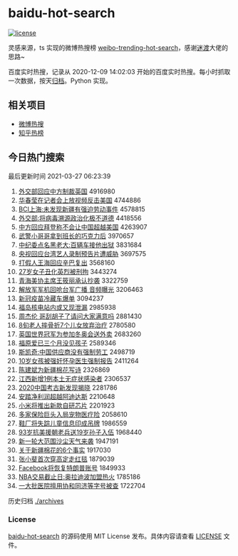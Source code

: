 # baidu-hot-search

[![license](https://img.shields.io/github/license/Arrackisarookie/baidu-hot-search)](https://github.com/Arrackisarookie/baidu-hot-search/blob/master/LICENSE)

灵感来源，ts 实现的微博热搜榜 [weibo-trending-hot-search](https://github.com/justjavac/weibo-trending-hot-search)，感谢[迷渡](https://github.com/justjavac)大佬的思路~

百度实时热搜，记录从 2020-12-09 14:02:03 开始的百度实时热搜。每小时抓取一次数据，按天[归档](./archives)。Python 实现。

## 相关项目
+ [微博热搜](https://github.com/Arrackisarookie/weibo-hot-search)
+ [知乎热榜](https://github.com/Arrackisarookie/zhihu-top-search)

## 今日热门搜索

<!-- Rank Begin -->

最后更新时间 2021-03-27 06:23:39

1. [外交部回应中方制裁英国](http://www.baidu.com/baidu?cl=3&tn=SE_baiduhomet8_jmjb7mjw&rsv_dl=fyb_top&fr=top1000&wd=%CD%E2%BD%BB%B2%BF%BB%D8%D3%A6%D6%D0%B7%BD%D6%C6%B2%C3%D3%A2%B9%FA) 4916980
1. [华春莹在记者会上放视频反击美国](http://www.baidu.com/baidu?cl=3&tn=SE_baiduhomet8_jmjb7mjw&rsv_dl=fyb_top&fr=top1000&wd=%BB%AA%B4%BA%D3%A8%D4%DA%BC%C7%D5%DF%BB%E1%C9%CF%B7%C5%CA%D3%C6%B5%B7%B4%BB%F7%C3%C0%B9%FA) 4744886
1. [BCI上海:未发现新疆有强迫劳动事件](http://www.baidu.com/baidu?cl=3&tn=SE_baiduhomet8_jmjb7mjw&rsv_dl=fyb_top&fr=top1000&wd=BCI%C9%CF%BA%A3%3A%CE%B4%B7%A2%CF%D6%D0%C2%BD%AE%D3%D0%C7%BF%C6%C8%C0%CD%B6%AF%CA%C2%BC%FE) 4578815
1. [外交部:将病毒溯源政治化极不道德](http://www.baidu.com/baidu?cl=3&tn=SE_baiduhomet8_jmjb7mjw&rsv_dl=fyb_top&fr=top1000&wd=%CD%E2%BD%BB%B2%BF%3A%BD%AB%B2%A1%B6%BE%CB%DD%D4%B4%D5%FE%D6%CE%BB%AF%BC%AB%B2%BB%B5%C0%B5%C2) 4418556
1. [中方回应拜登称不会让中国超越美国](http://www.baidu.com/baidu?cl=3&tn=SE_baiduhomet8_jmjb7mjw&rsv_dl=fyb_top&fr=top1000&wd=%D6%D0%B7%BD%BB%D8%D3%A6%B0%DD%B5%C7%B3%C6%B2%BB%BB%E1%C8%C3%D6%D0%B9%FA%B3%AC%D4%BD%C3%C0%B9%FA) 4263907
1. [武警小哥哥拿到班长的巧克力后](http://www.baidu.com/baidu?cl=3&tn=SE_baiduhomet8_jmjb7mjw&rsv_dl=fyb_top&fr=top1000&wd=%CE%E4%BE%AF%D0%A1%B8%E7%B8%E7%C4%C3%B5%BD%B0%E0%B3%A4%B5%C4%C7%C9%BF%CB%C1%A6%BA%F3) 3970657
1. [中纪委点名黑老大:百辆车接他出狱](http://www.baidu.com/baidu?cl=3&tn=SE_baiduhomet8_jmjb7mjw&rsv_dl=fyb_top&fr=top1000&wd=%D6%D0%BC%CD%CE%AF%B5%E3%C3%FB%BA%DA%C0%CF%B4%F3%3A%B0%D9%C1%BE%B3%B5%BD%D3%CB%FB%B3%F6%D3%FC) 3831684
1. [央视回应台湾艺人录制预告片遭威胁](http://www.baidu.com/baidu?cl=3&tn=SE_baiduhomet8_jmjb7mjw&rsv_dl=fyb_top&fr=top1000&wd=%D1%EB%CA%D3%BB%D8%D3%A6%CC%A8%CD%E5%D2%D5%C8%CB%C2%BC%D6%C6%D4%A4%B8%E6%C6%AC%D4%E2%CD%FE%D0%B2) 3697575
1. [打假人王海回应辛巴复出](http://www.baidu.com/baidu?cl=3&tn=SE_baiduhomet8_jmjb7mjw&rsv_dl=fyb_top&fr=top1000&wd=%B4%F2%BC%D9%C8%CB%CD%F5%BA%A3%BB%D8%D3%A6%D0%C1%B0%CD%B8%B4%B3%F6) 3568160
1. [27岁女子丑化英烈被刑拘](http://www.baidu.com/baidu?cl=3&tn=SE_baiduhomet8_jmjb7mjw&rsv_dl=fyb_top&fr=top1000&wd=27%CB%EA%C5%AE%D7%D3%B3%F3%BB%AF%D3%A2%C1%D2%B1%BB%D0%CC%BE%D0) 3443274
1. [青海美协主席王筱丽承认抄袭](http://www.baidu.com/baidu?cl=3&tn=SE_baiduhomet8_jmjb7mjw&rsv_dl=fyb_top&fr=top1000&wd=%C7%E0%BA%A3%C3%C0%D0%AD%D6%F7%CF%AF%CD%F5%F3%E3%C0%F6%B3%D0%C8%CF%B3%AD%CF%AE) 3322759
1. [解放军军机回呛台军广播 音频曝光](http://www.baidu.com/baidu?cl=3&tn=SE_baiduhomet8_jmjb7mjw&rsv_dl=fyb_top&fr=top1000&wd=%BD%E2%B7%C5%BE%FC%BE%FC%BB%FA%BB%D8%C7%BA%CC%A8%BE%FC%B9%E3%B2%A5%20%D2%F4%C6%B5%C6%D8%B9%E2) 3206463
1. [新冠疫苗冷藏车爆单](http://www.baidu.com/baidu?cl=3&tn=SE_baiduhomet8_jmjb7mjw&rsv_dl=fyb_top&fr=top1000&wd=%D0%C2%B9%DA%D2%DF%C3%E7%C0%E4%B2%D8%B3%B5%B1%AC%B5%A5) 3094237
1. [福岛核电站内或又现泄漏](http://www.baidu.com/baidu?cl=3&tn=SE_baiduhomet8_jmjb7mjw&rsv_dl=fyb_top&fr=top1000&wd=%B8%A3%B5%BA%BA%CB%B5%E7%D5%BE%C4%DA%BB%F2%D3%D6%CF%D6%D0%B9%C2%A9) 2985938
1. [周杰伦 哥刮胡子了请问大家满意吗](http://www.baidu.com/baidu?cl=3&tn=SE_baiduhomet8_jmjb7mjw&rsv_dl=fyb_top&fr=top1000&wd=%D6%DC%BD%DC%C2%D7%20%B8%E7%B9%CE%BA%FA%D7%D3%C1%CB%C7%EB%CE%CA%B4%F3%BC%D2%C2%FA%D2%E2%C2%F0) 2881430
1. [8旬老人摔骨折7个儿女放弃治疗](http://www.baidu.com/baidu?cl=3&tn=SE_baiduhomet8_jmjb7mjw&rsv_dl=fyb_top&fr=top1000&wd=8%D1%AE%C0%CF%C8%CB%CB%A4%B9%C7%D5%DB7%B8%F6%B6%F9%C5%AE%B7%C5%C6%FA%D6%CE%C1%C6) 2780580
1. [英国世界冠军为参加冬奥会送外卖](http://www.baidu.com/baidu?cl=3&tn=SE_baiduhomet8_jmjb7mjw&rsv_dl=fyb_top&fr=top1000&wd=%D3%A2%B9%FA%CA%C0%BD%E7%B9%DA%BE%FC%CE%AA%B2%CE%BC%D3%B6%AC%B0%C2%BB%E1%CB%CD%CD%E2%C2%F4) 2683260
1. [福原爱已三个月没见孩子](http://www.baidu.com/baidu?cl=3&tn=SE_baiduhomet8_jmjb7mjw&rsv_dl=fyb_top&fr=top1000&wd=%B8%A3%D4%AD%B0%AE%D2%D1%C8%FD%B8%F6%D4%C2%C3%BB%BC%FB%BA%A2%D7%D3) 2589346
1. [斯凯奇:中国供应商没有强制劳工](http://www.baidu.com/baidu?cl=3&tn=SE_baiduhomet8_jmjb7mjw&rsv_dl=fyb_top&fr=top1000&wd=%CB%B9%BF%AD%C6%E6%3A%D6%D0%B9%FA%B9%A9%D3%A6%C9%CC%C3%BB%D3%D0%C7%BF%D6%C6%C0%CD%B9%A4) 2498719
1. [10岁女孩被强奸怀孕医生强制报告](http://www.baidu.com/baidu?cl=3&tn=SE_baiduhomet8_jmjb7mjw&rsv_dl=fyb_top&fr=top1000&wd=10%CB%EA%C5%AE%BA%A2%B1%BB%C7%BF%BC%E9%BB%B3%D4%D0%D2%BD%C9%FA%C7%BF%D6%C6%B1%A8%B8%E6) 2411264
1. [陈建斌为新疆棉花写诗](http://www.baidu.com/baidu?cl=3&tn=SE_baiduhomet8_jmjb7mjw&rsv_dl=fyb_top&fr=top1000&wd=%B3%C2%BD%A8%B1%F3%CE%AA%D0%C2%BD%AE%C3%DE%BB%A8%D0%B4%CA%AB) 2326869
1. [江西新增1例本土无症状感染者](http://www.baidu.com/baidu?cl=3&tn=SE_baiduhomet8_jmjb7mjw&rsv_dl=fyb_top&fr=top1000&wd=%BD%AD%CE%F7%D0%C2%D4%F61%C0%FD%B1%BE%CD%C1%CE%DE%D6%A2%D7%B4%B8%D0%C8%BE%D5%DF) 2306537
1. [2020中国考古新发现揭晓](http://www.baidu.com/baidu?cl=3&tn=SE_baiduhomet8_jmjb7mjw&rsv_dl=fyb_top&fr=top1000&wd=2020%D6%D0%B9%FA%BF%BC%B9%C5%D0%C2%B7%A2%CF%D6%BD%D2%CF%FE) 2281786
1. [安踏净利润超越阿迪达斯](http://www.baidu.com/baidu?cl=3&tn=SE_baiduhomet8_jmjb7mjw&rsv_dl=fyb_top&fr=top1000&wd=%B0%B2%CC%A4%BE%BB%C0%FB%C8%F3%B3%AC%D4%BD%B0%A2%B5%CF%B4%EF%CB%B9) 2210648
1. [小米将推出新款自研芯片](http://www.baidu.com/baidu?cl=3&tn=SE_baiduhomet8_jmjb7mjw&rsv_dl=fyb_top&fr=top1000&wd=%D0%A1%C3%D7%BD%AB%CD%C6%B3%F6%D0%C2%BF%EE%D7%D4%D1%D0%D0%BE%C6%AC) 2201923
1. [多家保险巨头入局宠物医疗险](http://www.baidu.com/baidu?cl=3&tn=SE_baiduhomet8_jmjb7mjw&rsv_dl=fyb_top&fr=top1000&wd=%B6%E0%BC%D2%B1%A3%CF%D5%BE%DE%CD%B7%C8%EB%BE%D6%B3%E8%CE%EF%D2%BD%C1%C6%CF%D5) 2058610
1. [鞋厂将失踪儿童信息印成吊牌](http://www.baidu.com/baidu?cl=3&tn=SE_baiduhomet8_jmjb7mjw&rsv_dl=fyb_top&fr=top1000&wd=%D0%AC%B3%A7%BD%AB%CA%A7%D7%D9%B6%F9%CD%AF%D0%C5%CF%A2%D3%A1%B3%C9%B5%F5%C5%C6) 1986559
1. [93岁抗美援朝老兵送19岁孙子入伍](http://www.baidu.com/baidu?cl=3&tn=SE_baiduhomet8_jmjb7mjw&rsv_dl=fyb_top&fr=top1000&wd=93%CB%EA%BF%B9%C3%C0%D4%AE%B3%AF%C0%CF%B1%F8%CB%CD19%CB%EA%CB%EF%D7%D3%C8%EB%CE%E9) 1968440
1. [新一轮大范围沙尘天气来袭](http://www.baidu.com/baidu?cl=3&tn=SE_baiduhomet8_jmjb7mjw&rsv_dl=fyb_top&fr=top1000&wd=%D0%C2%D2%BB%C2%D6%B4%F3%B7%B6%CE%A7%C9%B3%B3%BE%CC%EC%C6%F8%C0%B4%CF%AE) 1947191
1. [关于新疆棉花的6个事实](http://www.baidu.com/baidu?cl=3&tn=SE_baiduhomet8_jmjb7mjw&rsv_dl=fyb_top&fr=top1000&wd=%B9%D8%D3%DA%D0%C2%BD%AE%C3%DE%BB%A8%B5%C46%B8%F6%CA%C2%CA%B5) 1917030
1. [张小斐首次穿高定走红毯](http://www.baidu.com/baidu?cl=3&tn=SE_baiduhomet8_jmjb7mjw&rsv_dl=fyb_top&fr=top1000&wd=%D5%C5%D0%A1%EC%B3%CA%D7%B4%CE%B4%A9%B8%DF%B6%A8%D7%DF%BA%EC%CC%BA) 1879039
1. [Facebook将恢复特朗普账号](http://www.baidu.com/baidu?cl=3&tn=SE_baiduhomet8_jmjb7mjw&rsv_dl=fyb_top&fr=top1000&wd=Facebook%BD%AB%BB%D6%B8%B4%CC%D8%C0%CA%C6%D5%D5%CB%BA%C5) 1849933
1. [NBA交易截止日:奥拉迪波加盟热火](http://www.baidu.com/baidu?cl=3&tn=SE_baiduhomet8_jmjb7mjw&rsv_dl=fyb_top&fr=top1000&wd=NBA%BD%BB%D2%D7%BD%D8%D6%B9%C8%D5%3A%B0%C2%C0%AD%B5%CF%B2%A8%BC%D3%C3%CB%C8%C8%BB%F0) 1785186
1. [一大批医院擅用协和同济等字号被查](http://www.baidu.com/baidu?cl=3&tn=SE_baiduhomet8_jmjb7mjw&rsv_dl=fyb_top&fr=top1000&wd=%D2%BB%B4%F3%C5%FA%D2%BD%D4%BA%C9%C3%D3%C3%D0%AD%BA%CD%CD%AC%BC%C3%B5%C8%D7%D6%BA%C5%B1%BB%B2%E9) 1722704
<!-- Rank End -->

历史归档 [./archives](./archives)

### License

[baidu-hot-search](https://github.com/Arrackisarookie/baidu-hot-search) 的源码使用 MIT License 发布。具体内容请查看 [LICENSE](./LICENSE) 文件。
